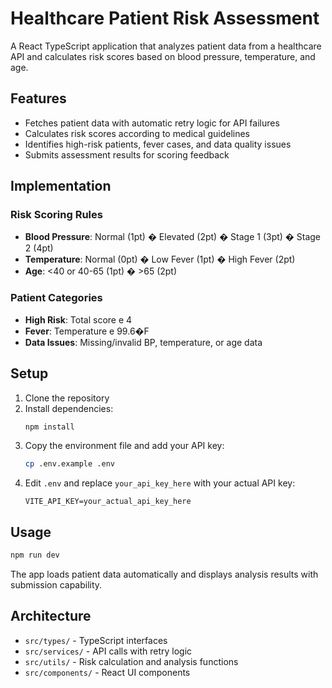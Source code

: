 # Healthcare Patient Risk Assessment

A React TypeScript application that analyzes patient data from a healthcare API and calculates risk scores based on blood pressure, temperature, and age.

## Features

- Fetches patient data with automatic retry logic for API failures
- Calculates risk scores according to medical guidelines
- Identifies high-risk patients, fever cases, and data quality issues
- Submits assessment results for scoring feedback

## Implementation

### Risk Scoring Rules
- **Blood Pressure**: Normal (1pt) � Elevated (2pt) � Stage 1 (3pt) � Stage 2 (4pt)
- **Temperature**: Normal (0pt) � Low Fever (1pt) � High Fever (2pt)  
- **Age**: <40 or 40-65 (1pt) � >65 (2pt)

### Patient Categories
- **High Risk**: Total score e 4
- **Fever**: Temperature e 99.6�F
- **Data Issues**: Missing/invalid BP, temperature, or age data

## Setup

1. Clone the repository
2. Install dependencies:
   ```bash
   npm install
   ```
3. Copy the environment file and add your API key:
   ```bash
   cp .env.example .env
   ```
4. Edit `.env` and replace `your_api_key_here` with your actual API key:
   ```
   VITE_API_KEY=your_actual_api_key_here
   ```

## Usage

```bash
npm run dev
```

The app loads patient data automatically and displays analysis results with submission capability.

## Architecture

- `src/types/` - TypeScript interfaces
- `src/services/` - API calls with retry logic
- `src/utils/` - Risk calculation and analysis functions
- `src/components/` - React UI components